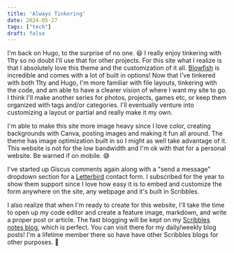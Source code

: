 ```yaml
---
title: 'Always Tinkering'
date: 2024-05-27
tags: ["tech"]
draft: false
---
```

I'm back on Hugo, to the surprise of no one. 😆 I really enjoy tinkering with 11ty so no doubt I'll use that for other projects. For this site what I realize is that I absolutely love this theme and the customization of it all. [Blowfish](https://blowfish.page) is incredible and comes with a lot of built in options! Now that I've tinkered with both 11ty and Hugo, I'm more familiar with file layouts, tinkering with the code, and am able to have a clearer vision of where I want my site to go. I think I'll make another series for photos, projects, games etc, or keep them organized with tags and/or categories. I'll eventually venture into customizing a layout or partial and really make it my own.

I'm able to make this site more image heavy since I love color, creating backgrounds with Canva, posting images and making it fun all around. The theme has image optimization built in so I might as well take advantage of it. This website is not for the low bandwidth and I'm ok with that for a personal website. Be warned if on mobile. 😅 

I've started up Giscus comments again along with a "send a message" dropdown section for a [Letterbird](https://letterbird.co/binarydigit) contact form. I subscribed for the year to show them support since I love how easy it is to embed and customize the form anywhere on the site, any webpage and it's built in Scribbles.

I also realize that when I'm ready to create for this website, I'll take the time to open up my code editor and create a feature image, markdown, and write a proper post or article. The fast blogging will be kept on my [Scribbles notes blog](https://notes.binarydigit.cafe), which is perfect. You can visit there for my daily/weekly blog posts! I'm a lifetime member there so have have other Scribbles blogs for other purposes. 💛
